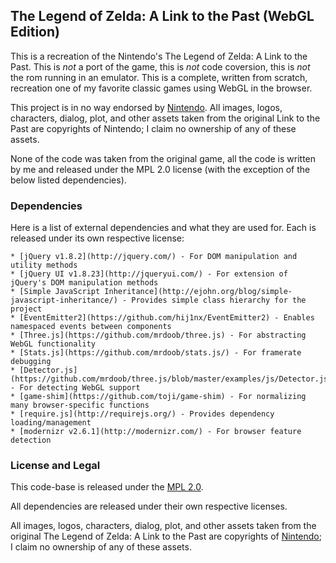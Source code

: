 ## The Legend of Zelda: A Link to the Past (WebGL Edition)

This is a recreation of the Nintendo's The Legend of Zelda: A Link to the Past. This is _not_ a port of the game,
this is _not_ code coversion, this is _not_ the rom running in an emulator. This is a complete, written from scratch,
recreation one of my favorite classic games using WebGL in the browser.

This project is in no way endorsed by [Nintendo](http://www.nintendo.com/). All images, logos, characters, dialog, plot,
and other assets taken from the original Link to the Past are copyrights of Nintendo; I claim no ownership of any of these assets.

None of the code was taken from the original game, all the code is written by me and released under the MPL 2.0 license
(with the exception of the below listed dependencies).

### Dependencies

Here is a list of external dependencies and what they are used for. Each is released under its own respective license:

    * [jQuery v1.8.2](http://jquery.com/) - For DOM manipulation and utility methods
    * [jQuery UI v1.8.23](http://jqueryui.com/) - For extension of jQuery's DOM manipulation methods
    * [Simple JavaScript Inheritance](http://ejohn.org/blog/simple-javascript-inheritance/) - Provides simple class hierarchy for the project
    * [EventEmitter2](https://github.com/hij1nx/EventEmitter2) - Enables namespaced events between components
    * [Three.js](https://github.com/mrdoob/three.js) - For abstracting WebGL functionality
    * [Stats.js](https://github.com/mrdoob/stats.js/) - For framerate debugging
    * [Detector.js](https://github.com/mrdoob/three.js/blob/master/examples/js/Detector.js) - For detecting WebGL support
    * [game-shim](https://github.com/toji/game-shim) - For normalizing many browser-specific functions
    * [require.js](http://requirejs.org/) - Provides dependency loading/management
    * [modernizr v2.6.1](http://modernizr.com/) - For browser feature detection

### License and Legal

This code-base is released under the [MPL 2.0](http://www.mozilla.org/MPL/2.0/).

All dependencies are released under their own respective licenses.

All images, logos, characters, dialog, plot, and other assets taken from the original The Legend of Zelda: A Link to the Past
are copyrights of [Nintendo](http://www.nintendo.com/); I claim no ownership of any of these assets.